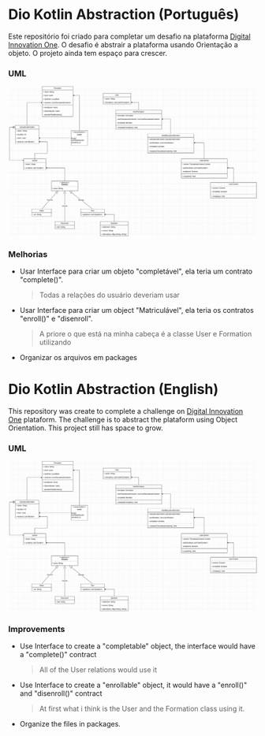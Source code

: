 # Dio Kotlin Abstraction (Português)

Este repositório foi criado para completar um desafio na plataforma [Digital Innovation One](https://www.dio.me/).
O desafio é abstrair a plataforma usando Orientação a objeto. O projeto ainda tem espaço para crescer.

### UML
![Uma imagem quadrada da UML do projeto](.github/dio-abstraction-uml.drawio.png "Project UML")

### Melhorias 
- Usar Interface para criar um objeto "completável", ela teria um contrato "complete()".
  > Todas a relações do usuário deveriam usar 
- Usar Interface para criar um object "Matriculável", ela teria os contratos "enroll()" e "disenroll".
  >A priore o que está na minha cabeça é a classe User e Formation utilizando 
- Organizar os arquivos em packages

# Dio Kotlin Abstraction (English)

This repository was create to complete a challenge on [Digital Innovation One](https://www.dio.me/) plataform. 
The challenge is to abstract the plataform using Object Orientation. This project
still has space to grow.

### UML
![Square image of Uml of the project](.github/dio-abstraction-uml.drawio.png "Project UML")

### Improvements
- Use Interface to create a "completable" object, the interface would have a "complete()" contract
  > All of the User relations would use it
- Use Interface to create a "enrollable" object, it would have a "enroll()" and "disenroll()" contract
    >At first what i think is the User and the Formation class using it. 
- Organize the files in packages.

